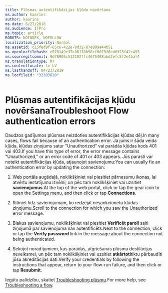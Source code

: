 ```yaml
---
title: Plūsmas autentifikācijas kļūdu novēršana
ms.author: kaarins
author: kaarins
ms.date: 6/27/2018
ms.audience: ITPro
ms.topic: article
ROBOTS: NOINDEX, NOFOLLOW
localization_priority: Normal
ms.assetid: c15fed9f-65c6-422e-9d32-87e889a44b51
ms.openlocfilehash: e578149e37c86178b98cf6073f6ed6325f42c455
ms.sourcegitcommit: 9d78905c512192ffc4675468abd2efc5f2e4baf4
ms.translationtype: MT
ms.contentlocale: lv-LV
ms.lasthandoff: 04/23/2019
ms.locfileid: "32393620"
---
```

# <a name="troubleshoot-flow-authentication-errors"></a><span data-ttu-id="399a4-102">Plūsmas autentifikācijas kļūdu novēršana</span><span class="sxs-lookup"><span data-stu-id="399a4-102">Troubleshoot Flow authentication errors</span></span>

<span data-ttu-id="399a4-103">Daudzos gadījumos plūsmas neizdoties autentifikācijas kļūdas dēļ.</span><span class="sxs-lookup"><span data-stu-id="399a4-103">In many cases, flows fail because of an authentication error.</span></span> <span data-ttu-id="399a4-104">Ja jums ir šāda veida kļūda, kļūdas ziņojums satur "Unauthorized" vai parādās kļūdas kods 401 vai 403.</span><span class="sxs-lookup"><span data-stu-id="399a4-104">If you have this type of error, the error message contains "Unauthorized," or an error code of 401 or 403 appears.</span></span> <span data-ttu-id="399a4-105">Jūs parasti var noteikt autentifikācijas kļūda, atjaunojot savienojumu:</span><span class="sxs-lookup"><span data-stu-id="399a4-105">You can usually fix an authentication error by updating the connection:</span></span>
  
1. <span data-ttu-id="399a4-106">Web portāla augšdaļā, noklikšķiniet vai piesitiet pārnesumu ikonas, lai atvērtu iestatījumu izvēlni, un pēc tam noklikšķiniet vai uzsitiet **savienojumus**.</span><span class="sxs-lookup"><span data-stu-id="399a4-106">At the top of the web portal, click or tap the gear icon to open the Settings menu, and then click or tap **Connections**.</span></span>
    
2. <span data-ttu-id="399a4-107">Ritiniet līdz savienojumam, ko redzējāt nesankcionētu kļūdas ziņojumu.</span><span class="sxs-lookup"><span data-stu-id="399a4-107">Scroll to the connection for which you saw the Unauthorized error message.</span></span>
    
3. <span data-ttu-id="399a4-108">Blakus savienojumu, noklikšķiniet vai piesitiet **Verificēt paroli** saiti ziņojumā par savienojuma nav autentificēts.</span><span class="sxs-lookup"><span data-stu-id="399a4-108">Next to the connection, click or tap the **Verify password** link in the message about the connection not being authenticated.</span></span> 
    
4. <span data-ttu-id="399a4-109">Sekojot norādījumiem, kas parādās, atgriešanās plūsmu destilācijas neveiksmei, un pēc tam noklikšķiniet vai uzsitiet **atkārtoti**tiktu pārbaudīti jūsu akreditācijas dati.</span><span class="sxs-lookup"><span data-stu-id="399a4-109">Verify your credentials by following the instructions that appear, return to your flow-run failure, and then click or tap **Resubmit**.</span></span>
    
<span data-ttu-id="399a4-110">Iegūtu palīdzību, skatiet [Troubleshooting plūsmu](https://go.microsoft.com/fwlink/?linkid=872110).</span><span class="sxs-lookup"><span data-stu-id="399a4-110">For more help, see [Troubleshooting a flow](https://go.microsoft.com/fwlink/?linkid=872110).</span></span>
  


